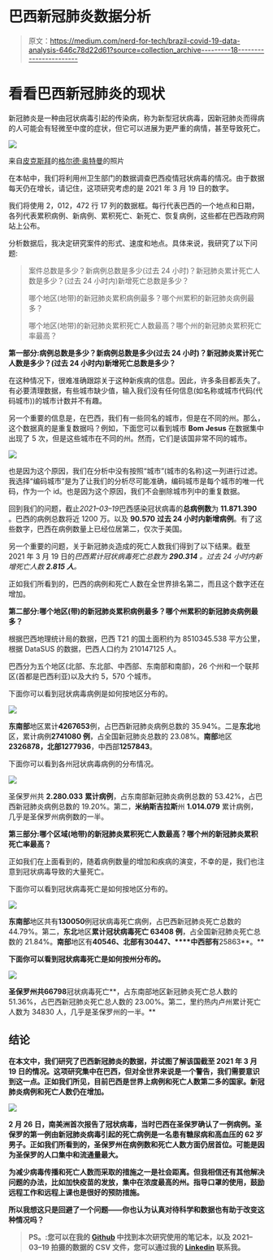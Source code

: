 # 巴西新冠肺炎数据分析

> 原文：<https://medium.com/nerd-for-tech/brazil-covid-19-data-analysis-646c78d22d61?source=collection_archive---------18----------------------->

# 看看巴西新冠肺炎的现状

新冠肺炎是一种由冠状病毒引起的传染病，称为新型冠状病毒，因新冠肺炎而得病的人可能会有轻微至中度的症状，但它可以进展为更严重的病情，甚至导致死亡。

![](img/8223bc491c6c24348e4f21fcecc472f7.png)

来自[皮克斯拜](https://pixabay.com/it/?utm_source=link-attribution&utm_medium=referral&utm_campaign=image&utm_content=4957154)的[格尔德·奥特曼](https://pixabay.com/it/users/geralt-9301/?utm_source=link-attribution&utm_medium=referral&utm_campaign=image&utm_content=4957154)的照片

在本帖中，我们将利用州卫生部门的数据调查巴西疫情冠状病毒的情况。由于数据每天仍在增长，请记住，这项研究考虑的是 2021 年 3 月 19 日的数字。

我们将使用 2，012，472 行 17 列的数据框。每行代表巴西的一个地点和日期，各列代表累积病例、新病例、累积死亡、新死亡、恢复病例，这些都在巴西政府网站上公布。

分析数据后，我决定研究案件的形式、速度和地点。具体来说，我研究了以下问题:

> 案件总数是多少？新病例总数是多少(过去 24 小时)？新冠肺炎累计死亡人数是多少？(过去 24 小时内)新增死亡总数是多少？
> 
> 哪个地区(地带)的新冠肺炎累积病例最多？哪个州累积的新冠肺炎病例最多？
> 
> 哪个地区(地带)的新冠肺炎累积死亡人数最高？哪个州的新冠肺炎累积死亡率最高？

**第一部分:病例总数是多少？新病例总数是多少(过去 24 小时)？新冠肺炎累计死亡人数是多少？(过去 24 小时内)新增死亡总数是多少？**

在这种情况下，很难准确跟踪关于这种新疾病的信息。因此，许多条目都丢失了。有必要清理数据，有些城市缺少值，输入我们没有任何信息(如名称或城市代码(代码城市))的城市计数并不有趣。

另一个重要的信息是，在巴西，我们有一些同名的城市，但是在不同的州。那么，这个数据真的是重复数据吗？例如，下面您可以看到城市 **Bom Jesus** 在数据集中出现了 5 次，但是这些城市在不同的州。然而，它们是该国非常不同的城市。

![](img/6fb75de65999f87b0b49e66caafd534d.png)

也是因为这个原因，我们在分析中没有按照“城市”(城市的名称)这一列进行过滤。我选择“编码城市”是为了让我们的分析尽可能准确，编码城市是每个城市的唯一代码，作为一个 id。也是因为这个原因，我们不会删除城市列中的重复数据。

回到我们的问题，截止*2021–03–19*巴西感染冠状病毒的**总病例数**为 **11.871.390** 。巴西的病例总数将近 1200 万。以及 **90.570** **过去 24 小时内新增病例**。有了这些数字，巴西在病例数量上已经位居第二，仅次于美国。

另一个重要的问题，关于新冠肺炎造成的死亡人数我们得到了以下结果。截至 2021 年 3 月 19 日的*巴西累计冠状病毒死亡总数为 **290.314** 。过去 24 小时内新增死亡人数 **2.815 人**。*

正如我们所看到的，巴西的病例和死亡人数在全世界排名第二，而且这个数字还在增加。

**第二部分:哪个地区(带)的新冠肺炎累积病例最多？哪个州累积的新冠肺炎病例最多？**

根据巴西地理统计局的数据，巴西 T21 的国土面积约为 8510345.538 平方公里，根据 DataSUS 的数据，巴西人口约为 210147125 人。

巴西分为五个地区(北部、东北部、中西部、东南部和南部)，26 个州和一个联邦区(首都是巴西利亚)以及大约 5，570 个城市。

下面你可以看到冠状病毒病例是如何按地区分布的。

![](img/6a909c722e2a06165d33ebf9fdabc17b.png)

**东南部**地区累计**4267653**例，占巴西新冠肺炎病例总数的 35.94%。二是**东北**地区，累计病例**2741080 例**，占全国新冠肺炎总数的 23.08%。**南部**地区**2326878，**北部**1277936**，中西部**1257843**。

下面你可以看到各州冠状病毒病例的分布情况。

![](img/f883899815f847df2eaff68e3d34e77f.png)

圣保罗州共 **2.280.033** **累计病例**，占东南部新冠肺炎病例总数的 53.42%，占巴西新冠肺炎病例总数的 19.20%。第二，**米纳斯吉拉斯**州 **1.014.079** 累计病例，几乎是圣保罗州病例数的一半。

**第三部分:哪个区域(地带)的新冠肺炎累积死亡人数最高？哪个州的新冠肺炎累积死亡率最高？**

正如我们在上面看到的，随着病例数量的增加和疾病的演变，不幸的是，我们也注意到冠状病毒导致的大量死亡。

下面你可以看到冠状病毒死亡是如何按地区分布的。

![](img/fe8f632d93598c5be78cd1ad60d32e3e.png)

**东南部**地区共有**130050**例冠状病毒死亡病例，占巴西新冠肺炎死亡总数的 44.79%。第二，**东北**地区**累计冠状病毒死亡 63408 例**，占全国新冠肺炎死亡总数的 21.84%。**南部**地区有**40546、**北部有**30447、****中西部有**25863**。**

**下面你可以看到冠状病毒死亡是如何按州分布的。**

**![](img/b7355ea320a58152008e8d3486011a71.png)**

****圣保罗州**共**66798****冠状病毒死亡**，占东南部地区新冠肺炎死亡总人数的 51.36%，占巴西新冠肺炎死亡总人数的 23.00%。第二，里约热内卢州累计死亡人数为 34830 人，几乎是圣保罗州的一半。**

## ****结论****

**在本文中，我们研究了巴西新冠肺炎的数据，并试图了解该国截至 2021 年 3 月 19 日的情况。这项研究集中在巴西，但对全世界来说是一个警告，我们需要意识到这一点。正如我们所见，目前巴西是世界上病例和死亡人数第二多的国家。新冠肺炎病例和死亡人数仍在增加。**

**![](img/92146b1dae8ec0e1fa2910e0dbb2a314.png)**

**2 月 26 日，南美洲首次报告了冠状病毒，当时巴西在圣保罗确认了一例病例。圣保罗的第一例由新冠肺炎病毒引起的死亡病例是一名患有糖尿病和高血压的 62 岁男子。正如我们所看到的，圣保罗州在病例数和死亡人数方面仍居首位。可能是因为圣保罗的人口集中和流通量最大。**

**为减少病毒传播和死亡人数而采取的措施之一是社会距离。但我相信还有其他解决问题的办法，比如加快疫苗的发放，集中在浓度最高的州。指导口罩的使用，鼓励远程工作和远程上课也是很好的预防措施。**

**所以我想这只是回避了一个问题——你也认为认真对待科学和数据也有助于改变这种情况吗？**

> **PS。:您可以在我的 [Github](https://github.com/romulloferreira/BrazilCovid19_DataAnalysis) 中找到本次研究使用的笔记本，以及 2021–03–19 拍摄的数据的 CSV 文件，您可以通过我的 [Linkedin](https://www.linkedin.com/in/romulloferreira/) 联系我。**